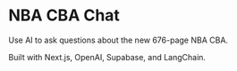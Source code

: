 # NBA CBA Chat

Use AI to ask questions about the new 676-page NBA CBA.

Built with Next.js, OpenAI, Supabase, and LangChain.
